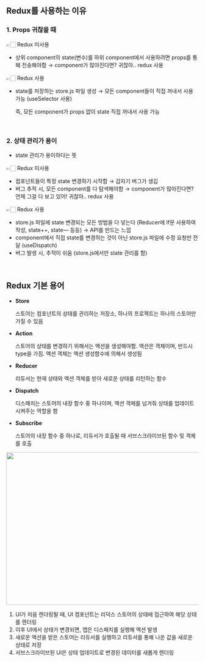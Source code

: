 ## Redux를 사용하는 이유

### 1. Props 귀찮을 때
👉🏻 Redux 미사용
- 상위 component의 state(변수)를 하위 component에서 사용하려면 props를 통해 전송해야함 → component가 많아진다면? 귀찮아.. redux 사용

👉🏻 Redux 사용
- state를 저장하는 store.js 파일 생성 → 모든 component들이 직접 꺼내서 사용 가능 (useSelector 사용)

   즉, 모든 component가 props 없이 state 직접 꺼내서 사용 가능
<br>

### 2. 상태 관리가 용이
- state 관리가 용이하다는 뜻

👉🏻 Redux 미사용
- 컴포넌트들이 특정 state 변경하기 시작함 → 갑자기 버그가 생김
- 버그 추적 시, 모든 component를 다 탐색해야함 → component가 많아진다면? 언제 그걸 다 보고 있어! 귀찮아.. redux 사용

👉🏻 Redux 사용
- store.js 파일에 state 변경되는 모든 방법을 다 넣는다 (Reducer에 If문 사용하여 작성, state++, state— 등등) → API를 만드는 느낌
- component에서 직접 state를 변경하는 것이 아닌 store.js 파일에 수정 요청만 전달 (useDispatch)
- 버그 발생 시, 추적이 쉬움 (store.js에서만 state 관리를 함)
</br>

## Redux 기본 용어

- **Store**
    
    스토어는 컴포넌트의 상태를 관리하는 저장소, 하나의 프로젝트는 하나의 스토어만 가질 수 있음
    
- **Action**
    
    스토어의 상태를 변경하기 위해서는 액션을 생성해야함. 액션은 객체이며, 반드시 type을 가짐.
    액션 객체는 액션 생성함수에 의해서 생성됨
    
- **Reducer**
    
    리듀서는 현재 상태와 액션 객체를 받아 새로운 상태를 리턴하는 함수
    
- **Dispatch**
    
    디스패치는 스토어의 내장 함수 중 하나이며, 액션 객체를 넘겨줘 상태를 업데이트 시켜주는 역할을 함
    
- **Subscribe**
    
    스토어의 내장 함수 중 하나로, 리듀서가 호출될 때 서브스크라이브된 함수 및 객체를 호출
    
<img src="https://user-images.githubusercontent.com/75539452/209518097-3137385a-e786-4b5c-b7e7-8915901694eb.gif" width="600" height="400"/>


1. UI가 처음 렌더링될 때, UI 컴포넌트는 리덕스 스토어의 상태에 접근하여 해당 상태를 렌더링
2. 이후 UI에서 상태가 변경되면, 앱은 디스패치를 실행해 액션 발생
3. 새로운 액션을 받은 스토어는 리듀서를 실행하고 리듀서를 통해 나온 값을 새로운 상태로 저장
4. 서브스크라이브된 UI은 상태 업데이트로 변경된 데이터를 새롭게 렌더링
